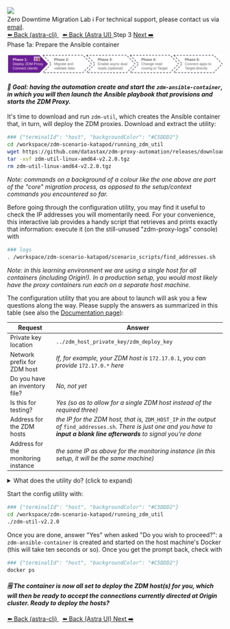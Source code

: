 <!-- TOP -->
<div class="top">
  <img class="scenario-academy-logo" src="https://datastax-academy.github.io/katapod-shared-assets/images/ds-academy-2023.svg" />
  <div class="scenario-title-section">
    <span class="scenario-title">Zero Downtime Migration Lab</span>
    <span class="scenario-subtitle">ℹ️ For technical support, please contact us via <a href="mailto:academy@datastax.com">email</a>.</span>
  </div>
</div>

<!-- NAVIGATION -->
<div id="navigation-top" class="navigation-top">
  <a href='command:katapod.loadPage?[{"step":"step2_astra_cli"}]' 
    class="btn btn-dark navigation-top-left">⬅️ Back (astra-cli)
  </a>
  <a href='command:katapod.loadPage?[{"step":"step2_astra_ui"}]' 
    class="btn btn-dark navigation-top-left"
    style="margin-left: 8px;"
  >⬅️ Back (Astra UI)
  </a>
  <span class="step-count">Step 3</span>
  <a href='command:katapod.loadPage?[{"step":"step4"}]' 
    class="btn btn-dark navigation-top-right">Next ➡️
  </a>
</div>

<!-- CONTENT -->

<div class="step-title">Phase 1a: Prepare the Ansible container</div>

![Phase 1a](images/p1a.png)

#### _🎯 Goal: having the automation create and start the `zdm-ansible-container`, in which you will then launch the Ansible playbook that provisions and starts the ZDM Proxy._

It's time to download and run `zdm-util`, which creates
the Ansible container that, in turn, will deploy the ZDM proxies.
Download and extract the utility:

```bash
### {"terminalId": "host", "backgroundColor": "#C5DDD2"}
cd /workspace/zdm-scenario-katapod/running_zdm_util
wget https://github.com/datastax/zdm-proxy-automation/releases/download/v2.2.0/zdm-util-linux-amd64-v2.2.0.tgz
tar -xvf zdm-util-linux-amd64-v2.2.0.tgz
rm zdm-util-linux-amd64-v2.2.0.tgz
```

_Note: commands on a background of a colour like the one above are part of the "core" migration process, as opposed to the setup/context commands you encountered so far._

Before going through the configuration utility, you may find it useful to check the IP addresses
you will momentarily need.
For your convenience, this interactive lab provides a handy script that retrieves and prints
exactly that information: execute it (on the still-unused "zdm-proxy-logs" console) with

```bash
### logs
. /workspace/zdm-scenario-katapod/scenario_scripts/find_addresses.sh
```

_Note: in this learning environment we are using a single host for all containers (including Origin!)._
_In a production setup, you would most likely have the proxy containers run each on a separate host machine._

The configuration utility that you are about to launch will ask you a few questions along the way.
Please supply the answers as summarized in this table (see also the [Documentation page](https://docs.datastax.com/en/astra-serverless/docs/migrate/setup-ansible-playbooks.html#_running_the_zdm_utility)):

|Request                              | Answer|
|-------------------------------------|------|
| Private key location                | `../zdm_host_private_key/zdm_deploy_key`     |
| Network prefix for ZDM host         | _If, for example, your ZDM host is_ `172.17.0.1`, _you can provide_ `172.17.0.*` _here_     |
| Do you have an inventory file?      | _No, not yet_     |
| Is this for testing?                | _Yes (so as to allow for a single ZDM host instead of the required three)_     |
| Address for the ZDM hosts           | _the IP for the ZDM host, that is,_ `ZDM_HOST_IP` _in the output of_ `find_addresses.sh`. _There is just one and you have to **input a blank line afterwards** to signal you're done_     |
| Address for the monitoring instance | _the same IP as above for the monitoring instance (in this setup, it will be the same machine)_     |

<details class="katapod-details"><summary>What does the utility do? (click to expand)</summary>

The `zdm-util` interactively collects a few configuration values from the user,
then uses these to create a ready-to-use Ansible Control Host container
tailored to the settings for this specific migration.

The container thus created features Ansible playbooks that you can launch with
simple one-line commands to provision the ZDM Proxies themselves, the associated
monitoring stack, and perform other maintenance operations (such as restarts or
upgrades).

</details>

Start the config utility with:

```bash
### {"terminalId": "host", "backgroundColor": "#C5DDD2"}
cd /workspace/zdm-scenario-katapod/running_zdm_util
./zdm-util-v2.2.0
```

Once you are done, answer "Yes" when asked "Do you wish to proceed?": a `zdm-ansible-container` is created and started
on the host machine's Docker (this will take ten seconds or so).
Once you get the prompt back, check with

```bash
### {"terminalId": "host", "backgroundColor": "#C5DDD2"}
docker ps
```

#### _🗒️ The container is now all set to deploy the ZDM host(s) for you, which will then be ready to accept the connections currently directed at Origin cluster. Ready to deploy the hosts?_

<!-- NAVIGATION -->
<div id="navigation-top" class="navigation-top">
  <a href='command:katapod.loadPage?[{"step":"step2_astra_cli"}]' 
    class="btn btn-dark navigation-top-left">⬅️ Back (astra-cli)
  </a>
  <a href='command:katapod.loadPage?[{"step":"step2_astra_ui"}]' 
    class="btn btn-dark navigation-top-left"
    style="margin-left: 8px;"
  >⬅️ Back (Astra UI)
  </a>
  <a href='command:katapod.loadPage?[{"step":"step4"}]' 
    class="btn btn-dark navigation-top-right">Next ➡️
  </a>
</div>
